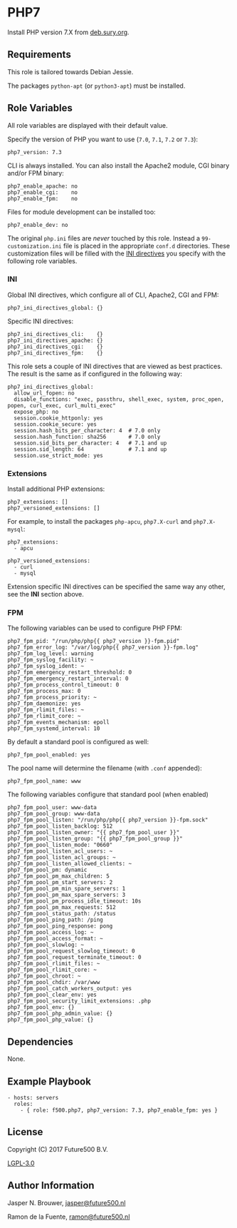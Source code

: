 PHP7
====

Install PHP version 7.X from [deb.sury.org](https://deb.sury.org/).

Requirements
------------

This role is tailored towards Debian Jessie.

The packages `python-apt` (or `python3-apt`) must be installed.

Role Variables
--------------

All role variables are displayed with their default value.

Specify the version of PHP you want to use (`7.0`, `7.1`, `7.2` or `7.3`):

    php7_version: 7.3

CLI is always installed. You can also install the Apache2 module, CGI binary and/or FPM binary:

    php7_enable_apache: no
    php7_enable_cgi:    no
    php7_enable_fpm:    no

Files for module development can be installed too:

    php7_enable_dev: no

The original `php.ini` files are _never_ touched by this role.
Instead a `99-customization.ini` file is placed in the appropriate `conf.d` directories.
These customization files will be filled with the [INI directives](https://secure.php.net/manual/en/ini.list.php) you specify with the following role variables.

### INI

Global INI directives, which configure all of CLI, Apache2, CGI and FPM:

    php7_ini_directives_global: {}

Specific INI directives:

    php7_ini_directives_cli:    {}
    php7_ini_directives_apache: {}
    php7_ini_directives_cgi:    {}
    php7_ini_directives_fpm:    {}

This role sets a couple of INI directives that are viewed as best practices.
The result is the same as if configured in the following way:

    php7_ini_directives_global:
      allow_url_fopen: no
      disable_functions: "exec, passthru, shell_exec, system, proc_open, popen, curl_exec, curl_multi_exec"
      expose_php: no
      session.cookie_httponly: yes
      session.cookie_secure: yes
      session.hash_bits_per_character: 4  # 7.0 only
      session.hash_function: sha256       # 7.0 only
      session.sid_bits_per_character: 4   # 7.1 and up
      session.sid_length: 64              # 7.1 and up
      session.use_strict_mode: yes

### Extensions

Install additional PHP extensions:

    php7_extensions: []
    php7_versioned_extensions: []

For example, to install the packages `php-apcu`, `php7.X-curl` and `php7.X-mysql`:

    php7_extensions:
      - apcu

    php7_versioned_extensions:
      - curl
      - mysql

Extension specific INI directives can be specified the same way any other, see the **INI** section above.

### FPM

The following variables can be used to configure PHP FPM:

    php7_fpm_pid: "/run/php/php{{ php7_version }}-fpm.pid"
    php7_fpm_error_log: "/var/log/php{{ php7_version }}-fpm.log"
    php7_fpm_log_level: warning
    php7_fpm_syslog_facility: ~
    php7_fpm_syslog_ident: ~
    php7_fpm_emergency_restart_threshold: 0
    php7_fpm_emergency_restart_interval: 0
    php7_fpm_process_control_timeout: 0
    php7_fpm_process_max: 0
    php7_fpm_process_priority: ~
    php7_fpm_daemonize: yes
    php7_fpm_rlimit_files: ~
    php7_fpm_rlimit_core: ~
    php7_fpm_events_mechanism: epoll
    php7_fpm_systemd_interval: 10

By default a standard pool is configured as well:

    php7_fpm_pool_enabled: yes

The pool name will determine the filename (with `.conf` appended):

    php7_fpm_pool_name: www

The following variables configure that standard pool (when enabled)

    php7_fpm_pool_user: www-data
    php7_fpm_pool_group: www-data
    php7_fpm_pool_listen: "/run/php/php{{ php7_version }}-fpm.sock"
    php7_fpm_pool_listen_backlog: 512
    php7_fpm_pool_listen_owner: "{{ php7_fpm_pool_user }}"
    php7_fpm_pool_listen_group: "{{ php7_fpm_pool_group }}"
    php7_fpm_pool_listen_mode: "0660"
    php7_fpm_pool_listen_acl_users: ~
    php7_fpm_pool_listen_acl_groups: ~
    php7_fpm_pool_listen_allowed_clients: ~
    php7_fpm_pool_pm: dynamic
    php7_fpm_pool_pm_max_children: 5
    php7_fpm_pool_pm_start_servers: 2
    php7_fpm_pool_pm_min_spare_servers: 1
    php7_fpm_pool_pm_max_spare_servers: 3
    php7_fpm_pool_pm_process_idle_timeout: 10s
    php7_fpm_pool_pm_max_requests: 512
    php7_fpm_pool_status_path: /status
    php7_fpm_pool_ping_path: /ping
    php7_fpm_pool_ping_response: pong
    php7_fpm_pool_access_log: ~
    php7_fpm_pool_access_format: ~
    php7_fpm_pool_slowlog: ~
    php7_fpm_pool_request_slowlog_timeout: 0
    php7_fpm_pool_request_terminate_timeout: 0
    php7_fpm_pool_rlimit_files: ~
    php7_fpm_pool_rlimit_core: ~
    php7_fpm_pool_chroot: ~
    php7_fpm_pool_chdir: /var/www
    php7_fpm_pool_catch_workers_output: yes
    php7_fpm_pool_clear_env: yes
    php7_fpm_pool_security_limit_extensions: .php
    php7_fpm_pool_env: {}
    php7_fpm_pool_php_admin_value: {}
    php7_fpm_pool_php_value: {}

Dependencies
------------

None.

Example Playbook
----------------

    - hosts: servers
      roles:
        - { role: f500.php7, php7_version: 7.3, php7_enable_fpm: yes }

License
-------

Copyright (C) 2017 Future500 B.V.

[LGPL-3.0](https://github.com/f500/ansible-php7/blob/master/COPYING.LESSER)

Author Information
------------------

Jasper N. Brouwer, jasper@future500.nl

Ramon de la Fuente, ramon@future500.nl
